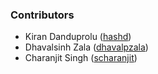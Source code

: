 ### Contributors

- Kiran Danduprolu ([hashd](https://github.com/hashd))
- Dhavalsinh Zala ([dhavalpzala](https://github.com/dhavalpzala))
- Charanjit Singh ([scharanjit](https://github.com/scharanjit))
